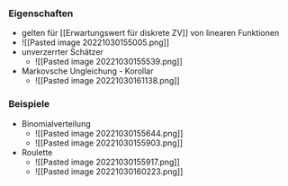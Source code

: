 ### Eigenschaften
+ gelten für [[Erwartungswert für diskrete ZV]] von linearen Funktionen
+ ![[Pasted image 20221030155005.png]]
+ unverzerrter Schätzer
	+ ![[Pasted image 20221030155539.png]]
+ Markovsche Ungleichung - Korollar
	+ ![[Pasted image 20221030161138.png]]

### Beispiele
+ Binomialverteilung
	+ ![[Pasted image 20221030155644.png]]
	+ ![[Pasted image 20221030155903.png]]
+ Roulette
	+ ![[Pasted image 20221030155917.png]]
	+ ![[Pasted image 20221030160223.png]]